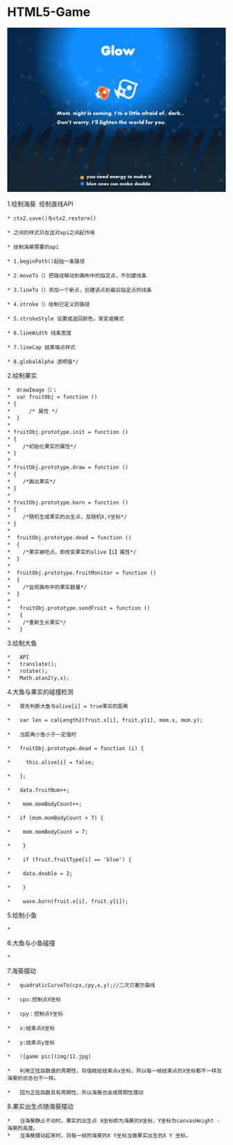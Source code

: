 # HTML5-Game
![game pic](img/cover.png)

1.绘制海葵
  绘制直线API
  
    * ctx2.save()与ctx2.restore()
    
    * 之间的样式只在这对api之间起作用
    
    * 绘制海葵需要的api
    
    * 1.beginPath()起始一条路径
    
    * 2.moveTo（）把路径移动到画布中的指定点，不创建线条
    
    * 3.lineTo（）添加一个新点，创建该点到最后指定点的线条
    
    * 4.stroke（）绘制已定义的路径
    
    * 5.strokeStyle 设置或返回颜色，渐变或模式
    
    * 6.lineWidth 线条宽度
    
    * 7.lineCap 结束端点样式
    
    * 8.globalAlpha 透明值*/
    
2.绘制果实

    *  drawImage（）；
    *  var fruitObj = function ()
    * {
    *      /* 属性 */
    *  }
    *
    * fruitObj.prototype.init = function ()
    * {
    *    /*初始化果实的属性*/
    * }
    *
    * fruitObj.prototype.draw = function ()
    * {
    *    /*画出果实*/
    * }
    *
    * fruitObj.prototype.born = function ()
    * {
    *    /*随机生成果实的出生点，及随机X,Y坐标*/
    * }
    *
    *  fruitObj.prototype.dead = function ()
    *  {
    *    /*果实被吃点，即改变果实的alive【i】属性*/
    *  }
    *
    *  fruitObj.prototype.fruitMonitor = function ()
    *  {
    *    /*监视画布中的果实数量*/
    *  }
    *
    *   fruitObj.prototype.sendFruit = function ()
    *   {
    *    /*重新生长果实*/
    *   }

3.绘制大鱼

    *   API
    *   translate();
    *   rotate();
    *   Math.atan2(y,x);

4.大鱼与果实的碰撞检测

    *   首先判断大鱼与alive[i] = true果实的距离

    *   var len = calLength2(fruit.x[i], fruit.y[i], mom.x, mom.y);

    *   当距离小鱼小于一定值时

    *   fruitObj.prototype.dead = function (i) {

    *     this.alive[i] = false;

    *   };

    *   data.fruitNum++;

    *    mom.momBodyCount++;

    *   if (mom.momBodyCount > 7) {

    *    mom.momBodyCount = 7;

    *    }

    *    if (fruit.fruitType[i] == 'blue') {

    *    data.double = 2;

    *    }

    *    wave.born(fruit.x[i], fruit.y[i]);

5.绘制小鱼

    *

6.大鱼与小鱼碰撞

    *

7.海葵摆动

    *   quadraticCurveTo(cpx,cpy,x,y);//二次贝塞尔曲线

    *   cpx:控制点X坐标

    *   cpy：控制点Y坐标

    *   x:结束点X坐标

    *   y:结束点y坐标

    *   ![game pic](img/11.jpg)

    *   利用正弦函数值的周期性，将值赋给结束点x坐标，所以每一帧结束点的X坐标都不一样及海葵的状态也不一样。

    *   因为正弦函数具有周期性，所以海葵也会成周期性摆动

8.果实出生点随海葵摆动

    *   当海葵静止不动时，果实的出生点 X坐标即为海葵的X坐标，Y坐标为canvasHeight - 海葵的高度。
    *   当海葵摆动起来时，将每一帧的海葵的X Y坐标当做果实出生的X Y 坐标。